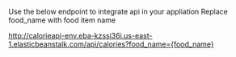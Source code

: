 Use the below endpoint to integrate api in your appliation
Replace food_name with food item name

http://calorieapi-env.eba-kzssi36i.us-east-1.elasticbeanstalk.com/api/calories?food_name={food_name}
